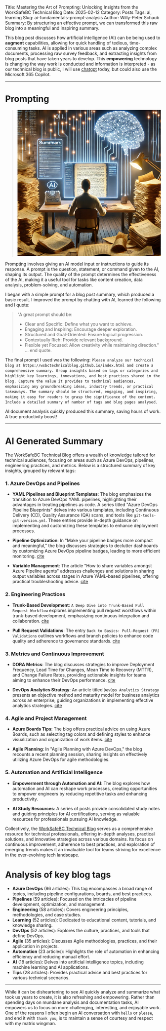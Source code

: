 Title: Mastering the Art of Prompting: Unlocking Insights from the WorkSafeBC Technical Blog
Date: 2025-02-12
Category: Posts 
Tags: ai, learning
Slug: ai-fundamentals-prompt-analysis
Author: Willy-Peter Schaub
Summary: By structuring an effective prompt, we can transformed this raw blog into a meaningful and inspiring summary. 

This blog post discusses how artificial intelligence (AI) can be being used to **augment** capabilities, allowing for quick handling of tedious, time-consuming tasks. AI is applied in various areas such as analyzing complex documents, processing raw survey feedback, and extracting insights from blog posts that have taken years to develop. This **empowering** technology is changing the way work is conducted and information is interpreted - as our technical blog is public, I will use [chatgpt](https://chatgpt.com/) today, but could also use the Microsoft 365 Copilot.

---

# Prompting

> ![Document Analysis](../images/ai-fundamentals-prompt-analysis-1.png) 

Prompting involves giving an AI model input or instructions to guide its response. A prompt is the question, statement, or command given to the AI, shaping its output. The quality of the prompt determines the effectiveness of the AI, making it a useful tool for tasks like content creation, data analysis, problem-solving, and automation.

I began with a simple prompt for a blog post summary, which produced a basic result. I improved the prompt by chatting with AI, learned the following and I quote:

>
> "A great prompt should be:
> 
> - Clear and Specific: Define what you want to achieve.
> - Engaging and Inspiring: Encourage deeper exploration.
> - Structured and Goal-Oriented: Ensure logical progression.
> - Contextually Rich: Provide relevant background.
> - Flexible yet Focused: Allow creativity while maintaining direction." ... end quote.
> 

The final prompt I used was the following: `Please analyze our technical blog at https://wsbctechnicalblog.github.io/index.html and create a comprehensive summary. Group insights based on tags or categories and highlight key learnings, innovations, and best practices shared in the blog. Capture the value it provides to technical audiences, emphasizing any groundbreaking ideas, industry trends, or practical takeaways. The summary should be structured, engaging, and inspiring, making it easy for readers to grasp the significance of the content. Include a detailed summary of number of tags and blog pages analysed.
`

AI document analysis quickly produced this summary, saving hours of work. A true productivity boost!

---

# AI Generated Summary

The WorkSafeBC Technical Blog offers a wealth of knowledge tailored for technical audiences, focusing on areas such as Azure DevOps, pipelines, engineering practices, and metrics. Below is a structured summary of key insights, grouped by relevant tags:

### 1. Azure DevOps and Pipelines

- **YAML Pipelines and Blueprint Templates**: The blog emphasizes the transition to Azure DevOps YAML pipelines, highlighting their advantages in treating pipelines as code. A series titled "Azure DevOps Pipeline Blueprints" delves into various templates, including Continuous Delivery (CD), Quality Assurance (QA) scans, and tools like `git-tools-git-version.yml`. These entries provide in-depth guidance on implementing and customizing these templates to enhance deployment processes.

- **Pipeline Optimization**: In "Make your pipeline badges more compact and meaningful," the blog discusses strategies to declutter dashboards by customizing Azure DevOps pipeline badges, leading to more efficient monitoring. [cite](https://wsbctechnicalblog.github.io/pipelines-badges.html?utm_source=chatgpt.com)

- **Variable Management**: The article "How to share variables amongst Azure Pipeline agents" addresses challenges and solutions in sharing output variables across stages in Azure YAML-based pipelines, offering practical troubleshooting advice. [cite](https://wsbctechnicalblog.github.io/sharing-variables-amongst-agents.html?utm_source=chatgpt.com)

### 2. Engineering Practices

- **Trunk-Based Development**: `A Deep Dive into Trunk-Based Pull Request Workflow` explores implementing pull request workflows within trunk-based development, emphasizing continuous integration and collaboration. [cite](https://wsbctechnicalblog.github.io/engineering-practices-pull-request-v2.html?utm_source=chatgpt.com)

- **Pull Request Validations**: The entry `Back to Basics: Pull-Request (PR) Validations` outlines workflows and branch policies to enhance code quality and adherence to governance standards. [cite](https://wsbctechnicalblog.github.io/back-to-basics-pr-validations.html?utm_source=chatgpt.com)

### 3. Metrics and Continuous Improvement

- **DORA Metrics**: The blog discusses strategies to improve Deployment Frequency, Lead Time for Changes, Mean Time to Recovery (MTTR), and Change Failure Rates, providing actionable insights for teams aiming to enhance their DevOps performance. [cite](https://wsbctechnicalblog.github.io/tag/metrics.html?utm_source=chatgpt.com)

- **DevOps Analytics Strategy**: An article titled `DevOps Analytics Strategy` presents an objective method and maturity model for business analytics across an enterprise, guiding organizations in implementing effective analytics strategies. [cite](https://wsbctechnicalblog.github.io/tag/metrics.html?utm_source=chatgpt.com)

### 4. Agile and Project Management

- **Azure Boards Tips**: The blog offers practical advice on using Azure Boards, such as selecting tag colors and defining styles to enhance visualization and organization of work items. [cite](https://wsbctechnicalblog.github.io/azure-boards-tips.html?utm_source=chatgpt.com)

- **Agile Planning**: In "Agile Planning with Azure DevOps," the blog recounts a recent planning session, sharing insights on effectively utilizing Azure DevOps for agile methodologies. 

### 5. Automation and Artificial Intelligence

- **Empowerment through Automation and AI**: The blog explores how automation and AI can reshape work processes, creating opportunities to empower engineers by reducing repetitive tasks and enhancing productivity. 

- **AI Study Resources**: A series of posts provide consolidated study notes and guiding principles for AI certifications, serving as valuable resources for professionals pursuing AI knowledge. 

Collectively, the [WorkSafeBC Technical Blog](https://wsbctechnicalblog.github.io/index.html ) serves as a comprehensive resource for technical professionals, offering in-depth analyses, practical solutions, and innovative strategies across various domains. Its focus on continuous improvement, adherence to best practices, and exploration of emerging trends makes it an invaluable tool for teams striving for excellence in the ever-evolving tech landscape. 

# Analysis of key blog tags

- **Azure DevOps** (86 articles): This tag encompasses a broad range of topics, including pipeline configurations, boards, and best practices.
- **Pipelines** (59 articles): Focused on the intricacies of pipeline development, optimization, and management.
- **Engineering** (58 articles): Covers engineering principles, methodologies, and case studies.
- **Learning** (52 articles): Dedicated to educational content, tutorials, and knowledge sharing.
- **DevOps** (52 articles): Explores the culture, practices, and tools that define DevOps.
- **Agile** (35 articles): Discusses Agile methodologies, practices, and their application in projects.
- **Automation** (23 articles): Highlights the role of automation in enhancing efficiency and reducing manual effort.
- **AI** (18 articles): Delves into artificial intelligence topics, including machine learning and AI applications.
- **Tips** (28 articles): Provides practical advice and best practices for various technical scenarios.

---

While it can be disheartening to see AI quickly analyze and summarize what took us years to create, it is also refreshing and empowering. Rather than spending days on mundane analysis and documentation tasks, AI empowers us to focus on more challenging, interesting, and enjoyable work. One of the reasons I often begin an AI conversation with `hello` or `please`, and end it with `thank you`, is to maintain a sense of courtesy and respect with my matrix wingman.

